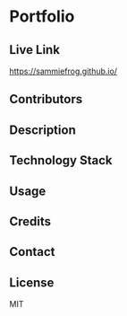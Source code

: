 # Portfolio

## Live Link

https://sammiefrog.github.io/

## Contributors

## Description

## Technology Stack

## Usage

## Credits

## Contact

## License
MIT